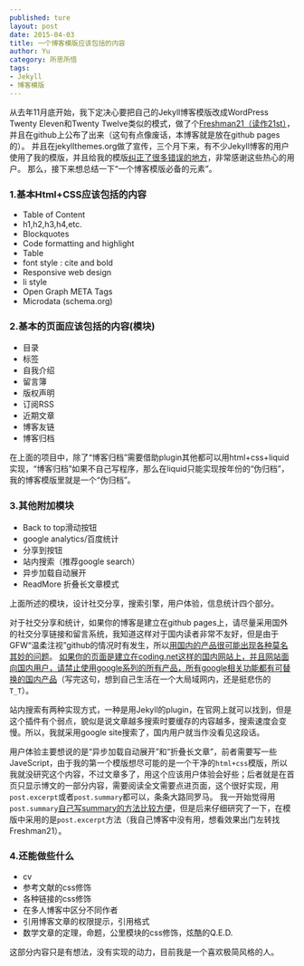 ```yaml
---
published: ture
layout: post
date: 2015-04-03
title: 一个博客模版应该包括的内容
author: Yu
category: 所思所悟
tags:
- Jekyll
- 博客模版
---
```


从去年11月底开始，我下定决心要把自己的Jekyll博客模版改成WordPress Twenty Eleven和Twenty Twelve类似的模式，做了个[Freshman21（读作21st）](https://github.com/yulijia/freshman21/)，并且在github上公布了出来（这句有点像废话，本博客就是放在github pages的）。
并且在jekyllthemes.org做了宣传，三个月下来，有不少Jekyll博客的用户使用了我的模版，并且给我的模版[纠正了很多错误的地方](https://github.com/yulijia/freshman21/issues?q=is%3Aissue+is%3Aclosed)，非常感谢这些热心的用户。
那么，接下来想总结一下“一个博客模版必备的元素”。

### 1.基本Html+CSS应该包括的内容

- Table of Content
- h1,h2,h3,h4,etc.
- Blockquotes
- Code formatting and highlight
- Table
- font style : cite and bold 
- Responsive web design
- li style
- Open Graph META Tags
- Microdata (schema.org)

### 2.基本的页面应该包括的内容(模块)

- 目录
- 标签
- 自我介绍
- 留言簿
- 版权声明
- 订阅RSS
- 近期文章
- 博客友链
- 博客归档

在上面的项目中，除了“博客归档”需要借助plugin其他都可以用html+css+liquid实现，“博客归档”如果不自己写程序，那么在liquid只能实现按年份的“伪归档”，我的博客模版里就是一个“伪归档”。

### 3.其他附加模块

- Back to top滑动按钮
- google analytics/百度统计
- 分享到按钮
- 站内搜索（推荐google search）
- 异步加载自动展开
- ReadMore 折叠长文章模式

上面所述的模块，设计社交分享，搜索引擎，用户体验，信息统计四个部分。

对于社交分享和统计，如果你的博客是建立在github pages上，请尽量采用国外的社交分享链接和留言系统，我知道这样对于国内读者非常不友好，但是由于GFW<q>温柔注视</q>github的情况时有发生，所以[用国内的产品很可能出现各种莫名其妙的问题](http://yulijia.net/cn/%E7%BD%91%E7%BB%9C%E8%A7%82%E5%AF%9F/2014/12/28/baidu-cdn.html)。
<u>如果你的页面是建立在coding.net这样的国内网站上，并且网站面向国内用户，请禁止使用google系列的所有产品，所有google相关功能都有可替换的国内产品</u>（写完这句，想到自己生活在一个大局域网内，还是挺悲伤的`T_T`）。

站内搜索有两种实现方式，一种是用Jekyll的plugin，在官网上就可以找到，但是这个插件有个弱点，貌似是说文章越多搜索时要缓存的内容越多，搜索速度会变慢。所以，我就采用google site搜索了，国内用户就当作没看见这段话。

用户体验主要想说的是“异步加载自动展开”和“折叠长文章”，前者需要写一些JaveScript，由于我的第一个模版想尽可能的是一个干净的`html+css`模版，所以我就没研究这个内容，不过文章多了，用这个应该用户体验会好些；后者就是在首页只显示博文的一部分内容，需要阅读全文需要点进页面，这个很好实现，用`post.excerpt`或者`post.summary`都可以，条条大路同罗马。
我一开始觉得用`post.summary`[自己写summary的方法比较方便](http://yulijia.net/freshman21/howto/2015/01/18/how-to-create-post-summary.html)，但是后来仔细研究了一下，在模版中采用的是`post.excerpt`方法（我自己博客中没有用，想看效果出门左转找Freshman21）。

### 4.还能做些什么

- cv
- 参考文献的css修饰
- 各种链接的css修饰
- 在多人博客中区分不同作者
- 引用博客文章的权限提示，引用格式
- 数学文章的定理，命题，公里模块的css修饰，炫酷的Q.E.D.

这部分内容只是有想法，没有实现的动力，目前我是一个喜欢极简风格的人。
